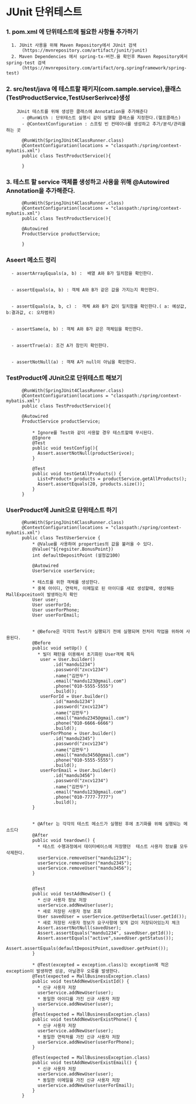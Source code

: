 # JUnit 단위테스트


<h3>1. pom.xml 에 단위테스트에 필요한 사항들 추가하기</h3>

      1. JUnit 사용을 위해 Maven Repository에서 JUnit 검색
          (https://mvnrepository.com/artifact/junit/junit)
      2. Maven Dependencies 에서 spring-tx-버전.을 확인후 Maven Repository에서 spring-test 검색
          (https://mvnrepository.com/artifact/org.springframework/spring-test)


<h3>2. src/test/java 에 테스트할 패키지(com.sample.service),클래스(TestProductService,TestUserSerivce)생성</h3>

        JUnit 테스트를 위해 생성한 클래스에 Annotation을 추가해준다
          - @RunWith : 단위테스트 실행시 같이 실행할 클래스를 지정한다.(헬프클래스)
          - @ContextConfiguration : 스프링 빈 컨테이너를 생성하고 추가/분석/관리를 하는 곳
          
          @RunWith(SpringJUnit4ClassRunner.class)
          @ContextConfiguration(locations = "classpath:/spring/context-mybatis.xml")
          public class TestProductService(){
          
          }
          
<h3>3. 테스트 할 service 객체를 생성하고 사용을 위해 @Autowired Annotation을 추가해준다. </h3>
      
          @RunWith(SpringJUnit4ClassRunner.class)
          @ContextConfiguration(locations = "classpath:/spring/context-mybatis.xml")
          public class TestProductService(){
          
          @Autowired
          ProductService productService;
          
          }

<h3> Aseert 메소드 정리 </h3>

      - assertArrayEquals(a, b) :  배열 A와 B가 일치함을 확인한다.


      - assertEquals(a, b) : 객체 A와 B가 같은 값을 가지는지 확인한다.


      - assertEquals(a, b, c) :  객체 A와 B가 값이 일치함을 확인한다.( a: 예상값, b:결과값, c: 오차범위)


      - assertSame(a, b) : 객체 A와 B가 같은 객체임을 확인한다.


      - assertTrue(a): 조건 A가 참인지 확인한다.


      - assertNotNull(a) : 객채 A가 null이 아님을 확인한다.
      
<h3>TestProduct에 JUnit으로 단위테스트 해보기 </h3>
      
          @RunWith(SpringJUnit4ClassRunner.class)
          @ContextConfiguration(locations = "classpath:/spring/context-mybatis.xml")
          public class TestProductService(){
          
          @Autowired
          ProductService productService;
          
              * Ignore를 Test와 같이 사용할 경우 테스트할때 무시된다.
              @Ignore
              @Test
              public void testConfig(){
                Assert.assertNotNull(productSerivce);
              }
  
              @Test
              public void testGetAllProducts() {
                List<Product> products = productService.getAllProducts();
                Assert.assertEquals(20, products.size());
              }
          }
        
<h3>UserProduct에 Junit으로 단위테스트 하기 </h3>

          @RunWith(SpringJUnit4ClassRunner.class)
          @ContextConfiguration(locations = "classpath:/spring/context-mybatis.xml")
          public class TestUserService {
              * @Value를 사용하여 properties의 값을 불러올 수 있다.
              @Value("${regsiter.BonusPoint})
              int defaultDepositPoint (설정값100)

              @Autowired
              UserService userService;

              * 테스트를 위한 객체를 생성한다.
              * 중복 아이디, 연락처, 이메일로 된 아이디를 새로 생성할때, 생성해둔 MallExpceiton이 발생하는지 확인
              User user;
              User userForId;
              User userForPhone;
              User userForEmail;


              * @Before은 각각의 Test가 실행되기 전에 실행되며 전처리 작업을 위하여 사용된다.
              @Before
              public void setUp() {
                * 빌더 패턴을 이용해서 초기화된 User객체 획득
                 user = User.builder()
                      .id("mandu1234")
                      .password("zxcv1234")
                      .name("김만두")
                      .email("mandu123@gmail.com")
                      .phone("010-5555-5555")
                      .build();
                 userForId = User.builder()
                      .id("mandu1234")
                      .password("zxcv1234")
                      .name("김만두")
                      .email("mandu2345@gmail.com")
                      .phone("010-6666-6666")
                      .build();
                 userForPhone = User.builder()
                      .id("mandu2345")
                      .password("zxcv1234")
                      .name("김만두")
                      .email("mandu3456@gmail.com")
                      .phone("010-5555-5555")
                      .build();
                 userForEmail = User.builder()
                      .id("mandu3456")
                      .password("zxcv1234")
                      .name("김만두")
                      .email("mandu123@gmail.com")
                      .phone("010-7777-7777")
                      .build();
              }
              
              
              * @After 는 각각의 테스트 메소드가 실행된 후에 초기화를 위해 실행되는 메소드다
              @After
              public void teardown() {
                * 테스트 수행과정에서 데이터베이스에 저장했던  테스트 사용자 정보를 모두 삭제한다.
                userService.removeUser("mandu1234");
                userService.removeUser("mandu2345");
                userService.removeUser("mandu3456");
              }
              
              
              @Test
              public void testAddNewUser() {
                * 신규 사용자 정보 저장
                userService.addNewUser(user);
                * 새로 저장된 사용자 정보 조회
                User savedUser = userService.getUserDetail(user.getId());
                * 새로 저장된 사용자 정보가 요구사항에 맞게 값이 저장되어있는지 체크
                Assert.assertNotNull(savedUser);
                Assert.assertEquals("mandu1234", savedUser.getId());
                Assert.assertEquals("active",savedUser.getStatus());
                Assert.assertEquals(defaultDepositPoint,savedUser.getPoint());
              }
              
              * @Test(excepted = exception.class)는 exception에 적은 exception이 발생하면 성공, 아닐경우 오류를 발생한다.
              @Test(expected = MallBusinessException.class)
              public void testAddNewUserExistId() {
                * 신규 사용자 저장
                userService.addNewUser(user);
                * 동일한 아이디를 가진 신규 사용자 저장
                userService.addNewUser(user);
              }
              @Test(expected = MallBusinessException.class)
              public void testAddNewUserExistPhone() {
                * 신규 사용자 저장
                userService.addNewUser(user);
                * 동일한 연락처를 가진 신규 사용자 저장
                userService.addNewUser(userForPhone);
              }

              @Test(expected = MallBusinessException.class)
              public void testAddNewUserExistEmail() {
                * 신규 사용자 저장
                userService.addNewUser(user);
                * 동일한 이메일을 가진 신규 사용자 저장
                userService.addNewUser(userForEmail);
              }
          }
